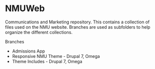 NMUWeb
======

Communications and Marketing repository. This contains a collection of files used on the NMU website.  Branches are used as subfolders to help organize the different collections.

Branches  
  - Admissions App  
  - Responsive NMU Theme - Drupal 7, Omega
  - Theme Includes - Drupal 7, Omega
